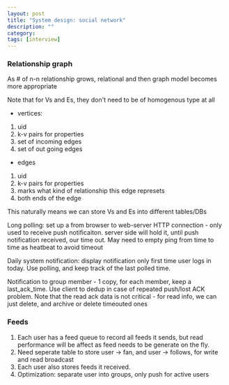 ```yaml
---
layout: post
title: "System design: social network"
description: ""
category: 
tags: [interview]
---
```


### Relationship graph

As # of n-n relationship grows, relational and then graph model becomes more appropriate

Note that for Vs and Es, they don't need to be of homogenous type at all

* vertices:
 1. uid
 2. k-v pairs for properties
 3. set of incoming edges
 4. set of out going edges
* edges
 1. uid
 2. k-v pairs for properties
 3. marks what kind of relationship this edge represets
 4. both ends of the edge

This naturally means we can store Vs and Es into different tables/DBs

Long polling: set up a from browser to web-server HTTP connection - only used to receive push notificaiton. server side will hold it, until push notification received, our time out. May need to empty ping from time to time as heatbeat to avoid timeout

Daily system notification: display notification only first time user logs in today. Use polling, and keep track of the last polled time.

Notification to group member - 1 copy, for each member, keep a last_ack_time. Use client to dedup in case of repeated push/lost ACK problem. Note that the read ack data is not critical -  for read info, we can just delete, and archive or delete timeouted ones

### Feeds

1. Each user has a feed queue to record all feeds it sends, but read performance will be affect as feed needs to be generate on the fly.
2. Need seperate table to store user -> fan, and user -> follows, for write and read broadcast
3. Each user also stores feeds it received. 
4. Optimization: separate user into groups, only push for active users
